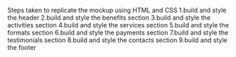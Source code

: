 Steps taken to replicate the mockup using HTML and CSS
1.build and style the header
2.build and style the benefits section
3.build and style the activities section
4.build and style the services section
5.build and style the formats section
6.build and style the payments section
7.build and style the testimonials section
8.build and style the contacts section
9.build and style the footer
